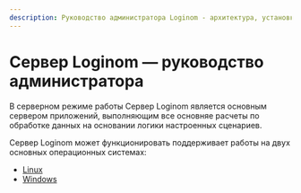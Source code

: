 ```yaml
---
description: Руководство администратора Loginom - архитектура, установка и конфигурирование аналитической системы.
---
```


# Сервер Loginom — руководство администратора

В серверном режиме работы Сервер Loginom является основным сервером приложений, выполняющим все основняе расчеты по обработке данных на основании логики настроенных сценариев.

Сервер Loginom может функционировать поддерживает работы на двух основных операционных системах:

* [Linux](./linux/README.md)
* [Windows](./windows/README.md)


